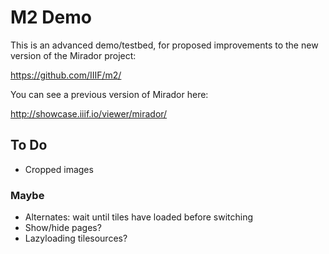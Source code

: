 # M2 Demo

This is an advanced demo/testbed, for proposed improvements to the new version of the Mirador project:

https://github.com/IIIF/m2/

You can see a previous version of Mirador here:

http://showcase.iiif.io/viewer/mirador/

## To Do

* Cropped images

### Maybe

* Alternates: wait until tiles have loaded before switching
* Show/hide pages?
* Lazyloading tilesources?
